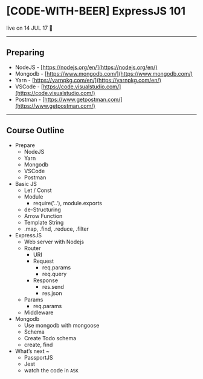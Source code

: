# [CODE-WITH-BEER] ExpressJS 101
live on 14 JUL 17 🍺

---

## Preparing
* NodeJS - [https://nodejs.org/en/](https://nodejs.org/en/)
* Mongodb - [https://www.mongodb.com/](https://www.mongodb.com/)
* Yarn - [https://yarnpkg.com/en/](https://yarnpkg.com/en/)
* VSCode - [https://code.visualstudio.com/](https://code.visualstudio.com/)
* Postman - [https://www.getpostman.com/](https://www.getpostman.com/)

---

## Course Outline
- Prepare
    - NodeJS
    - Yarn
    - Mongodb
    - VSCode
    - Postman
- Basic JS
    - Let / Const
    - Module
        - require('..'), module.exports
    - de-Structuring
    - Arrow Function
    - Template String
    - .map, .find, .reduce, .filter
- ExpressJS
    - Web server with Nodejs
    - Router
        - URI
        - Request
            - req.params
            - req.query
        - Response
            - res.send
            - res.json
    - Params
        - req.params
    - Middleware
- Mongodb
    - Use mongodb with mongoose
    - Schema
    - Create Todo schema
    - create, find
- What’s next ~
    - PassportJS
    - Jest
    - watch the code in `ASK`
